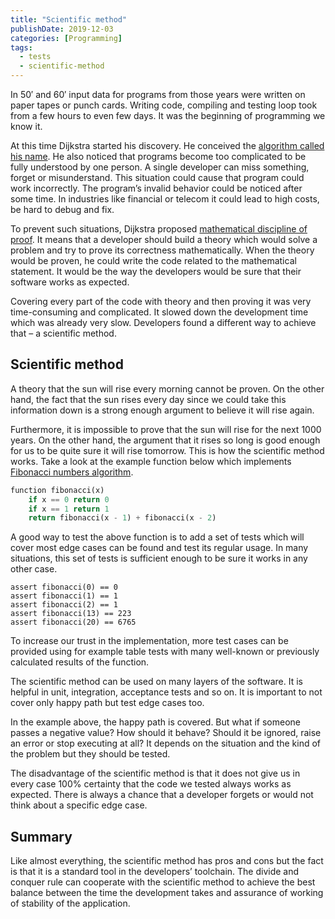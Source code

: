 ```yaml
---
title: "Scientific method"
publishDate: 2019-12-03
categories: [Programming]
tags:
  - tests
  - scientific-method
---
```

In 50′ and 60′ input data for programs from those years were written on paper tapes or punch cards. Writing code, compiling and testing loop took from a few hours to even few days. It was the beginning of programming we know it.

At this time Dijkstra started his discovery. He conceived the [algorithm called his name](https://en.wikipedia.org/wiki/Dijkstra%27s_algorithm). He also noticed that programs become too complicated to be fully understood by one person. A single developer can miss something, forget or misunderstand. This situation could cause that program could work incorrectly. The program’s invalid behavior could be noticed after some time. In industries like financial or telecom it could lead to high costs, be hard to debug and fix.

To prevent such situations, Dijkstra proposed [mathematical discipline of proof](https://www.cs.utexas.edu/users/EWD/transcriptions/EWD03xx/EWD361.html). It means that a developer should build a theory which would solve a problem and try to prove its correctness mathematically. When the theory would be proven, he could write the code related to the mathematical statement. It would be the way the developers would be sure that their software works as expected.

Covering every part of the code with theory and then proving it was very time-consuming and complicated. It slowed down the development time which was already very slow. Developers found a different way to achieve that – a scientific method.

## Scientific method

A theory that the sun will rise every morning cannot be proven. On the other hand, the fact that the sun rises every day since we could take this information down is a strong enough argument to believe it will rise again.

Furthermore, it is impossible to prove that the sun will rise for the next 1000 years. On the other hand, the argument that it rises so long is good enough for us to be quite sure it will rise tomorrow. This is how the scientific method works.
Take a look at the example function below which implements [Fibonacci numbers algorithm](https://en.wikipedia.org/wiki/Fibonacci_number).

```python
function fibonacci(x)
    if x == 0 return 0
    if x == 1 return 1
    return fibonacci(x - 1) + fibonacci(x - 2)
```

A good way to test the above function is to add a set of tests which will cover most edge cases can be found and test its regular usage. In many situations, this set of tests is sufficient enough to be sure it works in any other case.

```
assert fibonacci(0) == 0
assert fibonacci(1) == 1
assert fibonacci(2) == 1
assert fibonacci(13) == 223
assert fibonacci(20) == 6765
```

To increase our trust in the implementation, more test cases can be provided using for example table tests with many well-known or previously calculated results of the function.

The scientific method can be used on many layers of the software. It is helpful in unit, integration, acceptance tests and so on. It is important to not cover only happy path but test edge cases too.

In the example above, the happy path is covered. But what if someone passes a negative value? How should it behave? Should it be ignored, raise an error or stop executing at all? It depends on the situation and the kind of the problem but they should be tested.

The disadvantage of the scientific method is that it does not give us in every case 100% certainty that the code we tested always works as expected. There is always a chance that a developer forgets or would not think about a specific edge case.

## Summary

Like almost everything, the scientific method has pros and cons but the fact is that it is a standard tool in the developers’ toolchain. The divide and conquer rule can cooperate with the scientific method to achieve the best balance between the time the development takes and assurance of working of stability of the application.
